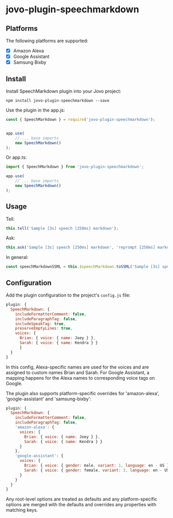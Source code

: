 # jovo-plugin-speechmarkdown


## Platforms
The following platforms are supported:
* [x] Amazon Alexa
* [x] Google Assistant
* [x] Samsung Bixby

## Install
Install SpeechMarkdown plugin into your Jovo project:

`npm install jovo-plugin-speechmarkdown --save`

Use the plugin in the app.js:
```javascript
const { SpeechMarkdown } = require('jovo-plugin-speechmarkdown');


app.use(
    // ... base imports
    new SpeechMarkdown()
);
```


Or app.ts:
```javascript
import { SpeechMarkdown } from 'jovo-plugin-speechmarkdown';

app.use(
    // ... base imports
    new SpeechMarkdown()
);
```

## Usage

Tell:
```javascript
this.tell('Sample [3s] speech [250ms] markdown');
```

Ask:
```javascript
this.ask('Sample [3s] speech [250ms] markdown', 'reprompt [250ms] markdown');
```

In general:
```javascript
const speechMarkdownSSML = this.$speechMarkdown.toSSML('Sample [3s] speech [250ms] markdown');
```

## Configuration

Add the plugin configuration to the project's `config.js` file:

```js
plugin: {
  SpeechMarkdown: {
    includeFormatterComment: false,
    includeParagraphTag: false,
    includeSpeakTag: true,
    preserveEmptyLines: true,
    voices: {
      Brian: { voice: { name: Joey } },
      Sarah: { voice: { name: Kendra } }
      }
  }
}
```
In this config, Alexa-specific names are used for the voices and are assigned to custom names Brian and Sarah. For Google Assistant, a mapping happens for the Alexa names to corresponding voice tags on Google.


The plugin also supports platform-specific overrides for 'amazon-alexa', 'google-assistant' and 'samsung-bixby':

```js
plugin: {
  SpeechMarkdown: {
    includeFormatterComment: false,
    includeParagraphTag: false,
    'amazon-alexa': {
      voices: {
        Brian: { voice: { name: Joey } },
        Sarah: { voice: { name: Kendra } }
      }
    },
    'google-assistant': {
      voices: {
        Brian: { voice: { gender: male, variant: 1, language: en - US } },
        Sarah: { voice: { gender: female, variant: 3, language: en - US } }
      }
    }
  }
}

```
Any root-level options are treated as defaults and any platform-specific options are merged with the defaults and overrides any properties with matching keys.
